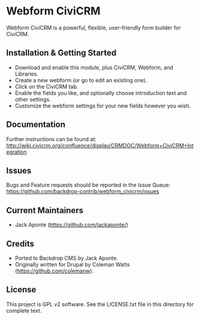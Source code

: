 Webform CiviCRM
===============

Webform CiviCRM is a powerful, flexible, user-friendly form builder for CiviCRM.

Installation & Getting Started
------------------------------

- Download and enable this module, plus CiviCRM, Webform, and Libraries.
- Create a new webform (or go to edit an existing one).
- Click on the CiviCRM tab.
- Enable the fields you like, and optionally choose introduction text and other
settings.
- Customize the webform settings for your new fields however you wish.

Documentation
-------------

Further instructions can be found at:
http://wiki.civicrm.org/confluence/display/CRMDOC/Webform+CiviCRM+Integration

Issues
------

Bugs and Feature requests should be reported in the Issue Queue:
https://github.com/backdrop-contrib/webform_civicrm/issues

Current Maintainers
-------------------

- Jack Aponte (https://github.com/jackaponte/)

Credits
-------

- Ported to Backdrop CMS by Jack Aponte.
- Originally written for Drupal by Coleman Watts (https://github.com/colemanw).

License
-------

This project is GPL v2 software. See the LICENSE.txt file in this directory for
complete text.
